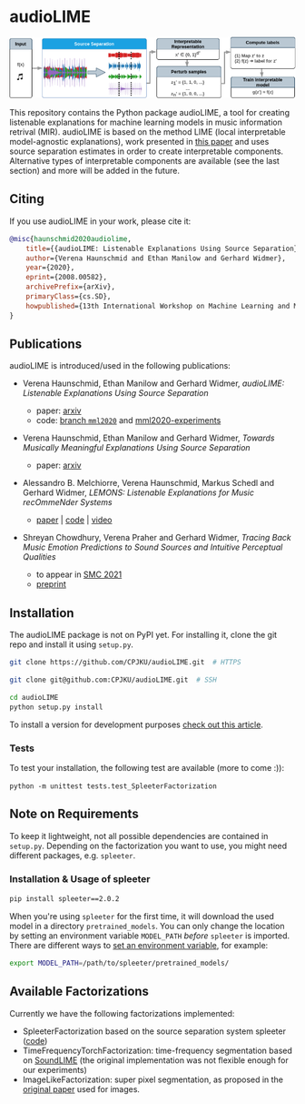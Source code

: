 # audioLIME

![](imgs/audiolime.png)

This repository contains the Python package audioLIME, a tool for creating listenable explanations
for machine learning models in music information retrival (MIR).
audioLIME is based on the method LIME (local interpretable model-agnostic explanations), work 
presented in [this paper](https://arxiv.org/abs/1602.04938) and uses source separation estimates in
order to create interpretable components. Alternative types of interpretable components are available 
(see the last section) and more will be added in the future.

## Citing

If you use audioLIME in your work, please cite it:

```bibtex
@misc{haunschmid2020audiolime,
    title={{audioLIME: Listenable Explanations Using Source Separation}},
    author={Verena Haunschmid and Ethan Manilow and Gerhard Widmer},
    year={2020},
    eprint={2008.00582},
    archivePrefix={arXiv},
    primaryClass={cs.SD},
    howpublished={13th International Workshop on Machine Learning and Music}
}
```

## Publications

audioLIME is introduced/used in the following publications:

* Verena Haunschmid, Ethan Manilow and Gerhard Widmer, *audioLIME: Listenable Explanations Using Source Separation* 
  * paper: [arxiv](https://arxiv.org/abs/2008.00582)
  * code: [branch `mml2020`](https://github.com/CPJKU/audioLIME/tree/mml2020) and [mml2020-experiments](https://github.com/expectopatronum/mml2020-experiments/)

* Verena Haunschmid, Ethan Manilow and Gerhard Widmer, *Towards Musically Meaningful Explanations Using Source Separation* 
  * paper: [arxiv](https://arxiv.org/abs/2009.02051)

* Alessandro B. Melchiorre, Verena Haunschmid, Markus Schedl and Gerhard Widmer, *LEMONS: Listenable Explanations for Music recOmmeNder Systems*
    * [paper](https://www.springerprofessional.de/en/lemons-listenable-explanations-for-music-recommender-systems/19017596) | [code](https://github.com/CPJKU/LEMONS) | [video](https://www.youtube.com/watch?v=giSPrPnZ7mc)

* Shreyan Chowdhury, Verena Praher and Gerhard Widmer, *Tracing Back Music Emotion Predictions to Sound Sources and Intuitive Perceptual Qualities*
    * to appear in [SMC 2021](https://smc2021conference.org/)
    * [preprint](https://arxiv.org/abs/2106.07787)


## Installation

The audioLIME package is not on PyPI yet. For installing it, clone the git repo and install it using 
`setup.py`.

```sh
git clone https://github.com/CPJKU/audioLIME.git  # HTTPS
```

```sh
git clone git@github.com:CPJKU/audioLIME.git  # SSH
```

```sh
cd audioLIME
python setup.py install
```

To install a version for development purposes 
[check out this article](http://naoko.github.io/your-project-install-pip-setup/).

### Tests

To test your installation, the following test are available (more to come :)):

`python -m unittest tests.test_SpleeterFactorization`

## Note on Requirements

To keep it lightweight, not all possible dependencies are contained in `setup.py`. 
Depending on the factorization you want to use, you might need different packages, 
e.g. `spleeter`. 

### Installation & Usage of spleeter

```sh
pip install spleeter==2.0.2
```
When you're using `spleeter` for the first time, it will download the used model in a directory
`pretrained_models`. You can only change the location by setting an environment variable 
`MODEL_PATH` *before* `spleeter` is imported. There are different ways to 
[set an environment variable](https://www.serverlab.ca/tutorials/linux/administration-linux/how-to-set-environment-variables-in-linux/),
for example:

```sh
export MODEL_PATH=/path/to/spleeter/pretrained_models/
```

## Available Factorizations

Currently we have the following factorizations implemented:

* SpleeterFactorization based on the source separation system spleeter 
([code](https://github.com/deezer/spleeter/))
* TimeFrequencyTorchFactorization: time-frequency segmentation based on 
[SoundLIME](https://github.com/saum25/SoundLIME) 
(the original implementation was not flexible enough for our experiments)
* ImageLikeFactorization: super pixel segmentation, as proposed in the 
[original paper](https://arxiv.org/abs/1602.04938) used for images.